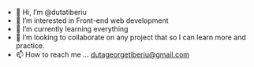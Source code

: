 - 👋 Hi, I’m @dutatiberiu
- 👀 I’m interested in Front-end web development
- 🌱 I’m currently learning everything
- 💞️ I’m looking to collaborate on any project that so I can learn more and practice. 
- 📫 How to reach me ... dutageorgetiberiu@gmail.com

<!---
dutatiberiu/dutatiberiu is a ✨ special ✨ repository because its `README.md` (this file) appears on your GitHub profile.
You can click the Preview link to take a look at your changes.
--->
